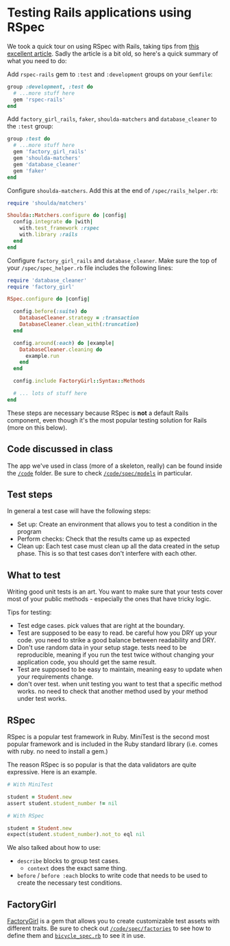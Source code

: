 # Testing Rails applications using RSpec

We took a quick tour on using RSpec with Rails, taking tips from [this excellent article](https://www.sitepoint.com/learn-the-first-best-practices-for-rails-and-rspec/). Sadly the article is a bit old, so here's a quick summary of what you need to do:

Add `rspec-rails` gem to `:test` and `:development` groups on your `Gemfile`:

```ruby
group :development, :test do
  # ...more stuff here
  gem 'rspec-rails'
end
```

Add `factory_girl_rails`, `faker`, `shoulda-matchers` and `database_cleaner` to the `:test` group:

```ruby
group :test do
  # ...more stuff here
  gem 'factory_girl_rails'
  gem 'shoulda-matchers'
  gem 'database_cleaner'
  gem 'faker'
end
```

Configure `shoulda-matchers`. Add this at the end of  `/spec/rails_helper.rb`:

```ruby
require 'shoulda/matchers'

Shoulda::Matchers.configure do |config|
  config.integrate do |with|
    with.test_framework :rspec
    with.library :rails
  end
end
```

Configure `factory_girl_rails` and `database_cleaner`. Make sure the top of your `/spec/spec_helper.rb` file includes the following lines:

```ruby
require 'database_cleaner'
require 'factory_girl'

RSpec.configure do |config|

  config.before(:suite) do
    DatabaseCleaner.strategy = :transaction
    DatabaseCleaner.clean_with(:truncation)
  end

  config.around(:each) do |example|
    DatabaseCleaner.cleaning do
      example.run
    end
  end

  config.include FactoryGirl::Syntax::Methods

  # ... lots of stuff here
end
```

These steps are necessary because RSpec is **not** a default Rails component, even though it's the most popular testing solution for Rails (more on this below).

## Code discussed in class

The app we've used in class (more of a skeleton, really) can be found inside the [`/code`](code) folder. Be sure to check [`/code/spec/models`](code/spec/models) in particular.

## Test steps
In general a test case will have the following steps:

* Set up: Create an environment that allows you to test a condition in the program
* Perform checks: Check that the results came up as expected
* Clean up: Each test case must clean up all the data created in the setup phase. This is so that test cases don't interfere with each other.

## What to test
Writing good unit tests is an art. You want to make sure that your tests cover most of your public methods - especially the ones that have tricky logic.

Tips for testing:

* Test edge cases. pick values that are right at the boundary.
* Test are supposed to be easy to read. be careful how you DRY up your code. you need to strike a good balance between readability and DRY.
* Don't use random data in your setup stage. tests need to be reproducible, meaning if you run the test twice without changing your application code, you should get the same result.
* Test are supposed to be easy to maintain, meaning easy to update when your requirements change.
* don't over test. when unit testing you want to test that a specific method works. no need to check that another method used by your method under test works.

## RSpec

RSpec is a popular test framework in Ruby. MiniTest is the second most popular framework and is included in the Ruby standard library (i.e. comes with ruby. no need to install a gem.)

The reason RSpec is so popular is that the data validators are quite expressive. Here is an example.

```ruby
# With MiniTest

student = Student.new
assert student.student_number != nil

# With RSpec

student = Student.new
expect(student.student_number).not_to eql nil
```

We also talked about how to use:
* `describe` blocks to group test cases.
  * `context` does the exact same thing.
* `before` / `before :each` blocks to write code that needs to be used to create the necessary test conditions.

## FactoryGirl

[FactoryGirl](http://www.rubydoc.info/gems/factory_girl/file/GETTING_STARTED.md) is a gem that allows you to create customizable test assets with different traits. Be sure to check out [`/code/spec/factories`](code/spec/factories) to see how to define them and [`bicycle_spec.rb`](code/spec/models/bicycle_spec.rb) to see it in use.
